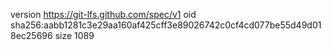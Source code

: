 version https://git-lfs.github.com/spec/v1
oid sha256:aabb1281c3e29aa160af425cff3e89026742c0cf4cd077be55d49d018ec25696
size 1089
